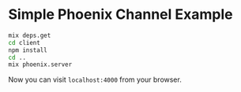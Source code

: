 # Simple Phoenix Channel Example

```sh
mix deps.get
cd client
npm install
cd ..
mix phoenix.server
```

Now you can visit `localhost:4000` from your browser.
